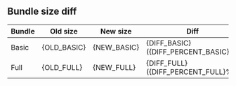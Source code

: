 ## Bundle size diff

| Bundle | Old size    | New size    | Diff                                 |
| ------ | ----------- | ----------- | ------------------------------------ |
| Basic  | {OLD_BASIC} | {NEW_BASIC} | {DIFF_BASIC} ({DIFF_PERCENT_BASIC}%) |
| Full   | {OLD_FULL}  | {NEW_FULL}  | {DIFF_FULL} ({DIFF_PERCENT_FULL}%)   |
